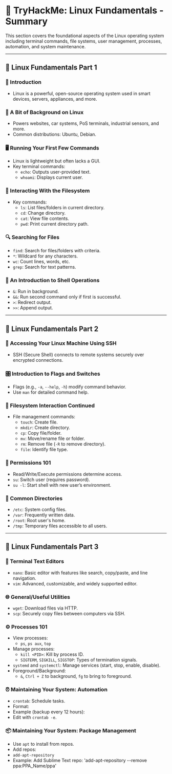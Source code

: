 # 🐧 TryHackMe: Linux Fundamentals - Summary

This section covers the foundational aspects of the Linux operating system including terminal commands, file systems, user management, processes, automation, and system maintenance.

---

## 📘 Linux Fundamentals Part 1

### 🔹 Introduction
- Linux is a powerful, open-source operating system used in smart devices, servers, appliances, and more.

### 🧠 A Bit of Background on Linux
- Powers websites, car systems, PoS terminals, industrial sensors, and more.
- Common distributions: Ubuntu, Debian.

### 🖥️ Running Your First Few Commands
- Linux is lightweight but often lacks a GUI.
- Key terminal commands:
  - `echo`: Outputs user-provided text.
  - `whoami`: Displays current user.

### 📁 Interacting With the Filesystem
- Key commands:
  - `ls`: List files/folders in current directory.
  - `cd`: Change directory.
  - `cat`: View file contents.
  - `pwd`: Print current directory path.

### 🔍 Searching for Files
- `find`: Search for files/folders with criteria.
- `*`: Wildcard for any characters.
- `wc`: Count lines, words, etc.
- `grep`: Search for text patterns.

### 🧪 An Introduction to Shell Operations
- `&`: Run in background.
- `&&`: Run second command only if first is successful.
- `>`: Redirect output.
- `>>`: Append output.

---

## 📗 Linux Fundamentals Part 2

### 🔐 Accessing Your Linux Machine Using SSH
- SSH (Secure Shell) connects to remote systems securely over encrypted connections.

### 🎛️ Introduction to Flags and Switches
- Flags (e.g., `-a`, `--help`, `-h`) modify command behavior.
- Use `man` for detailed command help.

### 🧱 Filesystem Interaction Continued
- File management commands:
  - `touch`: Create file.
  - `mkdir`: Create directory.
  - `cp`: Copy file/folder.
  - `mv`: Move/rename file or folder.
  - `rm`: Remove file (`-R` to remove directory).
  - `file`: Identify file type.

### 🔐 Permissions 101
- Read/Write/Execute permissions determine access.
- `su`: Switch user (requires password).
- `su -l`: Start shell with new user’s environment.

### 📂 Common Directories
- `/etc`: System config files.
- `/var`: Frequently written data.
- `/root`: Root user's home.
- `/tmp`: Temporary files accessible to all users.

---

## 📙 Linux Fundamentals Part 3

### 📝 Terminal Text Editors
- `nano`: Basic editor with features like search, copy/paste, and line navigation.
- `vim`: Advanced, customizable, and widely supported editor.

### 🌐 General/Useful Utilities
- `wget`: Download files via HTTP.
- `scp`: Securely copy files between computers via SSH.

### ⚙️ Processes 101
- View processes:
  - `ps`, `ps aux`, `top`
- Manage processes:
  - `kill <PID>`: Kill by process ID.
  - `SIGTERM`, `SIGKILL`, `SIGSTOP`: Types of termination signals.
- `systemd` and `systemctl`: Manage services (start, stop, enable, disable).
- Foreground/Background:
  - `&`, `Ctrl + Z` to background, `fg` to bring to foreground.

### ⏰ Maintaining Your System: Automation
- `crontab`: Schedule tasks.
- Format:
- Example (backup every 12 hours):  
- Edit with `crontab -e`.

### 📦 Maintaining Your System: Package Management
- Use `apt` to install from repos.
- Add repos:
- `add-apt-repository`
- Example: Add Sublime Text repo:
  'add-apt-repository --remove ppa:PPA_Name/ppa'
